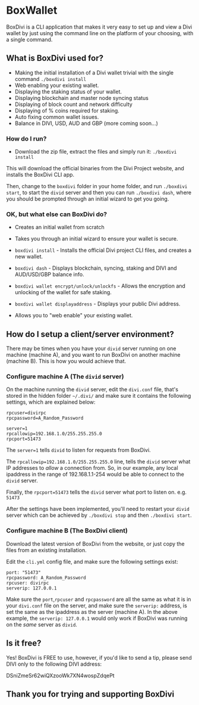 # BoxWallet #

BoxDivi is a CLI application that makes it very easy to set up and view a Divi wallet by just using the command line on the platform of your choosing, with a single command.

## What is BoxDivi used for? ###

* Making the initial installation of a Divi wallet trivial with the single command `./boxdivi install`
* Web enabling your existing wallet.
* Displaying the staking status of your wallet. 
* Displaying blockchain and master node syncing status
* Displaying of block count and network difficulty
* Displaying of % coins required for staking.
* Auto fixing common wallet issues.
* Balance in DIVI, USD, AUD and GBP (more coming soon...)

### How do I run? ###

* Download the zip file, extract the files and simply run it: `./boxdivi install`

This will download the official binaries from the Divi Project website, and installs the BoxDivi CLI app.

Then, change to the `boxdivi` folder in your home folder, and run `./boxdivi start`, to start the `divid` server and then you can run  `./boxdivi dash`, where you should be prompted through an initial wizard to get you going.

### OK, but what else can BoxDivi do? ###

* Creates an initial wallet from scratch

* Takes you through an initial wizard to ensure your wallet is secure.

* `boxdivi install` - Installs the official Divi project CLI files, and creates a new wallet.

* `boxdivi dash` - Displays blockchain, syncing, staking and DIVI and AUD/USD/GBP balance info.

* `boxdivi wallet encrypt/unlock/unlockfs` - Allows the encryption and unlocking of the wallet for safe staking.

* `boxdivi wallet displayaddress` - Displays your public Divi address.

* Allows you to "web enable" your existing wallet.

## How do I setup a client/server environment?

There may be times when you have your `divid` server running on one machine (machine A), and you want to run BoxDivi on another machine (machine B). This is how you would achieve that.

### Configure machine A (The `divid` server)

On the machine running the `divid` server, edit the `divi.conf` file, that's stored in the hidden folder `~/.divi/` and make sure it contains the following settings, which are explained below:

```
rpcuser=divirpc
rpcpassword=A_Random_Password

server=1
rpcallowip=192.168.1.0/255.255.255.0
rpcport=51473

```
The `server=1` tells `divid` to listen for requests from BoxDivi.

The `rpcallowip=192.168.1.0/255.255.255.0` line, tells the `divid` server what IP addresses to *allow* a connection from. So, in our example, any local ipaddress in the range of 192.168.1.1-254 would be able to connect to the `divid` server.

Finally, the `rpcport=51473` tells the `divid` server what port to listen on. e.g. `51473`

After the settings have been implemented, you'll need to restart your `divid` server which can be achieved by `./boxdivi stop` and then `./boxdivi start`.

### Configure machine B (The BoxDivi client)

Download the latest version of BoxDivi from the website, or just copy the files from an existing installation.

Edit the `cli.yml` config file, and make sure the following settings exist:
```
port: "51473"
rpcpassword: A_Random_Password
rpcuser: divirpc
serverip: 127.0.0.1

```

Make sure the `port`,`rpcuser` and `rpcpassword` are all the same as what it is in your `divi.conf` file on the server, and make sure the `serverip:` address, is set the same as the ipaddress as the server (machine A). In the above example, the `serverip: 127.0.0.1` would only work if BoxDivi was running on the *same* server as `divid`.

## Is it free? ##

Yes! BoxDivi is FREE to use, however, if you'd like to send a tip, please send DIVI only to the following DIVI address:

DSniZmeSr62wiQXzooWk7XN4wospZdqePt

## Thank you for trying and supporting BoxDivi